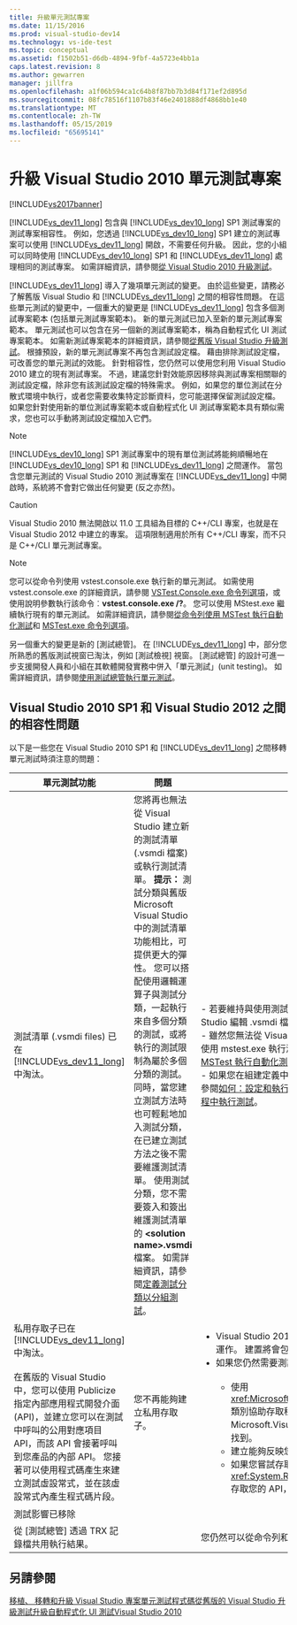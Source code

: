 ```yaml
---
title: 升級單元測試專案
ms.date: 11/15/2016
ms.prod: visual-studio-dev14
ms.technology: vs-ide-test
ms.topic: conceptual
ms.assetid: f1502b51-d6db-4894-9fbf-4a5723e4bb1a
caps.latest.revision: 8
ms.author: gewarren
manager: jillfra
ms.openlocfilehash: a1f06b594ca1c64b8f87bb7b3d84f171ef2d895d
ms.sourcegitcommit: 08fc78516f1107b83f46e2401888df4868bb1e40
ms.translationtype: MT
ms.contentlocale: zh-TW
ms.lasthandoff: 05/15/2019
ms.locfileid: "65695141"
---
```

# <a name="upgrade-visual-studio-2010-unit-test-projects"></a>升級 Visual Studio 2010 單元測試專案
[!INCLUDE[vs2017banner](../includes/vs2017banner.md)]

[!INCLUDE[vs_dev11_long](../includes/vs-dev11-long-md.md)] 包含與 [!INCLUDE[vs_dev10_long](../includes/vs-dev10-long-md.md)] SP1 測試專案的測試專案相容性。 例如，您透過 [!INCLUDE[vs_dev10_long](../includes/vs-dev10-long-md.md)] SP1 建立的測試專案可以使用 [!INCLUDE[vs_dev11_long](../includes/vs-dev11-long-md.md)] 開啟，不需要任何升級。 因此，您的小組可以同時使用 [!INCLUDE[vs_dev10_long](../includes/vs-dev10-long-md.md)] SP1 和 [!INCLUDE[vs_dev11_long](../includes/vs-dev11-long-md.md)] 處理相同的測試專案。 如需詳細資訊，請參閱[從 Visual Studio 2010 升級測試](https://msdn.microsoft.com/e9c8b7f6-bd72-448e-8edb-d090dcc5cf52)。

 [!INCLUDE[vs_dev11_long](../includes/vs-dev11-long-md.md)] 導入了幾項單元測試的變更。 由於這些變更，請務必了解舊版 Visual Studio 和 [!INCLUDE[vs_dev11_long](../includes/vs-dev11-long-md.md)] 之間的相容性問題。 在這些單元測試的變更中，一個重大的變更是 [!INCLUDE[vs_dev11_long](../includes/vs-dev11-long-md.md)] 包含多個測試專案範本 (包括單元測試專案範本)。 新的單元測試已加入至新的單元測試專案範本。 單元測試也可以包含在另一個新的測試專案範本，稱為自動程式化 UI 測試專案範本。 如需新測試專案範本的詳細資訊，請參閱[從舊版 Visual Studio 升級測試](https://msdn.microsoft.com/e9c8b7f6-bd72-448e-8edb-d090dcc5cf52)。 根據預設，新的單元測試專案不再包含測試設定檔。 藉由排除測試設定檔，可改善您的單元測試的效能。 針對相容性，您仍然可以使用您利用 Visual Studio 2010 建立的現有測試專案。 不過，建議您針對效能原因移除與測試專案相關聯的測試設定檔，除非您有該測試設定檔的特殊需求。 例如，如果您的單位測試在分散式環境中執行，或者您需要收集特定診斷資料，您可能選擇保留測試設定檔。 如果您針對使用新的單位測試專案範本或自動程式化 UI 測試專案範本具有類似需求，您也可以手動將測試設定檔加入它們。

> [!NOTE]
> [!INCLUDE[vs_dev10_long](../includes/vs-dev10-long-md.md)] SP1 測試專案中的現有單位測試將能夠順暢地在 [!INCLUDE[vs_dev10_long](../includes/vs-dev10-long-md.md)] SP1 和 [!INCLUDE[vs_dev11_long](../includes/vs-dev11-long-md.md)] 之間運作。 當包含您單元測試的 Visual Studio 2010 測試專案在 [!INCLUDE[vs_dev11_long](../includes/vs-dev11-long-md.md)] 中開啟時，系統將不會對它做出任何變更 (反之亦然)。

> [!CAUTION]
> Visual Studio 2010 無法開啟以 11.0 工具組為目標的 C++/CLI 專案，也就是在 Visual Studio 2012 中建立的專案。 這項限制適用於所有 C++/CLI 專案，而不只是 C++/CLI 單元測試專案。

> [!NOTE]
> 您可以從命令列使用 vstest.console.exe 執行新的單元測試。 如需使用 vstest.console.exe 的詳細資訊，請參閱 [VSTest.Console.exe 命令列選項](https://msdn.microsoft.com/library/52e1689d-b1a8-4589-bd98-99a55acd0a11)，或使用說明參數執行該命令︰**vstest.console.exe /?**。 您可以使用 MStest.exe 繼續執行現有的單元測試。 如需詳細資訊，請參閱[從命令列使用 MSTest 執行自動化測試](https://msdn.microsoft.com/library/39b61ad0-0055-44b5-963f-25d8a6b51581)和 [MSTest.exe 命令列選項](https://msdn.microsoft.com/library/8813ba7f-e790-4e92-9f91-7080508a1c36)。

 另一個重大的變更是新的 [測試總管]。 在 [!INCLUDE[vs_dev11_long](../includes/vs-dev11-long-md.md)] 中，部分您所熟悉的舊版測試視窗已淘汰，例如 [測試檢視] 視窗。 [測試總管] 的設計可進一步支援開發人員和小組在其軟體開發實務中併入「單元測試」(unit testing)。 如需詳細資訊，請參閱[使用測試總管執行單元測試](../test/run-unit-tests-with-test-explorer.md)。

## <a name="compatibility-issues-between-visual-studio-2010-sp1-and-visual-studio-2012"></a>Visual Studio 2010 SP1 和 Visual Studio 2012 之間的相容性問題
 以下是一些您在 Visual Studio 2010 SP1 和 [!INCLUDE[vs_dev11_long](../includes/vs-dev11-long-md.md)] 之間移轉單元測試時須注意的問題：

|單元測試功能|問題|方案|
|-----------------------------|-----------|--------------|
|測試清單 (.vsmdi files) 已在 [!INCLUDE[vs_dev11_long](../includes/vs-dev11-long-md.md)] 中淘汰。|您將再也無法從 Visual Studio 建立新的測試清單 (.vsmdi 檔案) 或執行測試清單。 **提示：** 測試分類與舊版 Microsoft Visual Studio 中的測試清單功能相比，可提供更大的彈性。 您可以搭配使用邏輯運算子與測試分類，一起執行來自多個分類的測試，或將執行的測試限制為屬於多個分類的測試。 同時，當您建立測試方法時也可輕鬆地加入測試分類，在已建立測試方法之後不需要維護測試清單。 使用測試分類，您不需要簽入和簽出維護測試清單的 **\<solution name>.vsmdi** 檔案。 如需詳細資訊，請參閱[定義測試分類以分組測試](https://msdn.microsoft.com/library/2c26a648-f068-4d60-99b6-b9747b7bdbc9)。|-   若要維持與使用測試清單之現有測試專案的相容性，您仍然能夠使用 Visual Studio 編輯 .vsmdi 檔案。<br />-   雖然您無法從 Visual Studio 執行已移轉的測試清單，您仍然可以從命令列使用 mstest.exe 執行測試清單。 如需詳細資訊，請參閱[從命令列使用 MSTest 執行自動化測試](https://msdn.microsoft.com/library/39b61ad0-0055-44b5-963f-25d8a6b51581)<br />-   如果您在組建定義中使用測試清單，您可以繼續使用它。 如需詳細資訊，請參閱[如何：設定和執行已排程的測試在建置您的應用程式之後](https://msdn.microsoft.com/32acfeb1-b1aa-4afb-8cfe-cc209e6183fd)並[在您的建置流程中執行測試](https://msdn.microsoft.com/library/d05743a1-c5cf-447e-bed9-bed3cb595e38)。|
|私用存取子已在 [!INCLUDE[vs_dev11_long](../includes/vs-dev11-long-md.md)] 中淘汰。<br /><br /> 在舊版的 Visual Studio 中，您可以使用 Publicize 指定內部應用程式開發介面 (API)，並建立您可以在測試中呼叫的公用對應項目 API，而該 API 會接著呼叫到您產品的內部 API。 您接著可以使用程式碼產生來建立測試虛設常式，並在該虛設常式內產生程式碼片段。|您不再能夠建立私用存取子。|<ul><li>Visual Studio 2010 測試專案會在 [!INCLUDE[vs_dev11_long](../includes/vs-dev11-long-md.md)] 中編譯與運作。 建置將會包含輸出警告。</li><li>如果您仍然需要測試內部 API，您有下列選項︰<br /><br /> <ul><li>使用 <xref:Microsoft.VisualStudio.TestTools.UnitTesting.PrivateObject> 類別協助存取程式碼中的內部和私人 API。 這會在 Microsoft.VisualStudio.QualityTools.UnitTestFramework.dll 組件中找到。</li><li>建立能夠反映您程式碼的反映架構，以存取內部或私用 API。</li><li>如果您嘗試存取的是內部程式碼，您也許能夠使用 <xref:System.Runtime.CompilerServices.InternalsVisibleToAttribute> 存取您的 API，這樣您的測試程式碼就能存取內部 API。</li></ul></li></ul>|
|測試影響已移除|||
|從 [測試總管] 透過 TRX 記錄檔共用執行結果。||您仍然可以從命令列和 Team Build 取得 TRX 記錄檔。|

## <a name="see-also"></a>另請參閱
 [移植、 移轉和升級 Visual Studio 專案](../porting/porting-migrating-and-upgrading-visual-studio-projects.md)[單元測試程式碼](../test/unit-test-your-code.md)[從舊版的 Visual Studio 升級測試](https://msdn.microsoft.com/e9c8b7f6-bd72-448e-8edb-d090dcc5cf52)[升級自動程式化 UI 測試Visual Studio 2010](../test/upgrading-coded-ui-tests-from-visual-studio-2010.md)